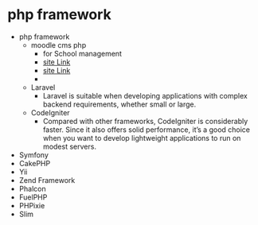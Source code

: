 # php framework 
  * php framework  
      * moodle cms php 
          * for School management   
          * <a href="https://moodle.org/">site Link</a>
          * <a href="https://www.youtube.com/watch?v=Fd3vLnB6YBU&list=PL-6FWL4WVVWXZC9-hdSfoTXDZ9he6MEiV">site Link</a>
          * 
      * Laravel
          * Laravel is suitable when developing applications with complex backend requirements, whether small or large.
      * CodeIgniter
          * Compared with other frameworks, CodeIgniter is considerably faster. Since it also offers solid performance, it’s a good choice when you want to develop lightweight  applications to run on modest servers.   
  * Symfony
  * CakePHP
  * Yii
  * Zend Framework
  * Phalcon
  * FuelPHP
  * PHPixie
  * Slim
